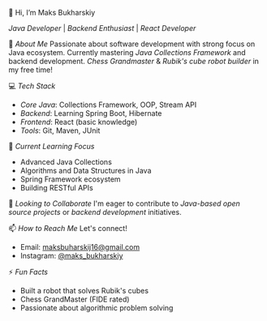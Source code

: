 👋 Hi, I’m Maks Bukharskiy

*Java Developer* | *Backend Enthusiast* | *React Developer*

🚀 *About Me*
Passionate about software development with strong focus on Java ecosystem.
Currently mastering *Java Collections Framework* and backend development.
*Chess Grandmaster* & *Rubik's cube robot builder* in my free time!

💻 *Tech Stack*

* *Core Java*: Collections Framework, OOP, Stream API
* *Backend*: Learning Spring Boot, Hibernate
* *Frontend*: React (basic knowledge)
* *Tools*: Git, Maven, JUnit

🌱 *Current Learning Focus*

* Advanced Java Collections
* Algorithms and Data Structures in Java
* Spring Framework ecosystem
* Building RESTful APIs

💞️ *Looking to Collaborate*
I'm eager to contribute to *Java-based open source projects* or *backend development* initiatives.

📫 *How to Reach Me*
Let's connect!

* Email: maksbuharskij16@gmail.com
* Instagram: [@maks_bukharskiy](https://www.instagram.com/maks_bukharskiy/)

⚡ *Fun Facts*

* Built a robot that solves Rubik's cubes
* Chess GrandMaster (FIDE rated)
* Passionate about algorithmic problem solving
